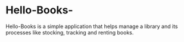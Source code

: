 # Hello-Books-
Hello-Books is a simple application that helps manage a library and its processes like stocking, tracking and renting books.
